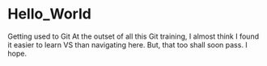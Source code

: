 # Hello_World
Getting used to Git
At the outset of all this Git training, I almost think I found it easier to learn VS than navigating here. But, that too shall soon pass.
I hope.
